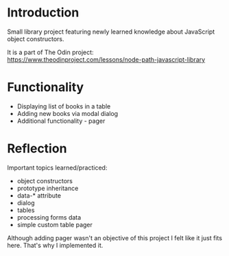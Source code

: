 # Introduction
Small library project featuring newly learned knowledge about JavaScript object constructors.

It is a part of The Odin project: https://www.theodinproject.com/lessons/node-path-javascript-library

# Functionality
- Displaying list of books in a table
- Adding new books via modal dialog
- Additional functionality - pager

# Reflection
Important topics learned/practiced:

- object constructors
- prototype inheritance
- data-* attribute
- dialog
- tables
- processing forms data
- simple custom table pager

Although adding pager wasn't an objective of this project I felt like it just fits here.
That's why I implemented it.